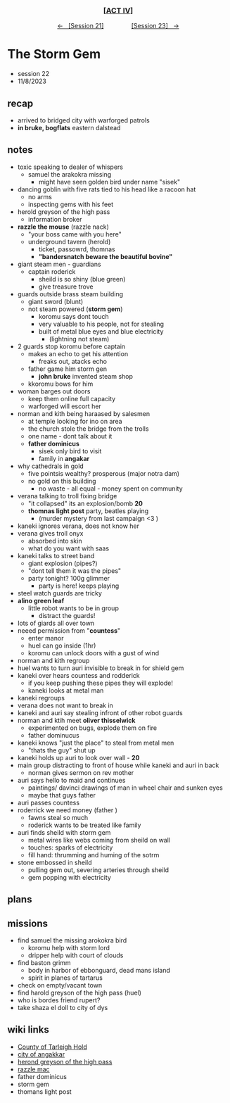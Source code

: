 <div align="center">
  <h3 align="center"><a href="https://github.com/h-griffin/dnd-notes/blob/main/grimmhaus/act-II" >[ACT IV]</a></h3>
  <p align="center">
    <a href="https://github.com/h-griffin/dnd-notes/blob/main/grimmhaus/act-IV/23-11-1.md" >&larr; &nbsp; [Session 21]</a>
    &nbsp;&nbsp;&nbsp;&nbsp;&nbsp;&nbsp;&nbsp;&nbsp;&nbsp;&nbsp;&nbsp;&nbsp;&nbsp;&nbsp;
    <a href="https://github.com/h-griffin/dnd-notes/blob/main/grimmhaus/act-IV/23-11-15.md" >[Session 23] &nbsp; &rarr;</a>
  </p>
</div>

# The Storm Gem
- session 22
- 11/8/2023

## recap
- arrived to bridged city with warforged patrols
- **in bruke, bogflats** eastern dalstead

## notes
- toxic speaking to dealer of whispers
    - samuel the arakokra missing
        - might have seen golden bird under name "sisek"
- dancing goblin with five rats tied to his head like a racoon hat
    - no arms
    - inspecting gems with his feet
- herold greyson of the high pass
    - information broker
- **razzle the mouse** (razzle nack)
    - "your boss came with you here"
    - underground tavern (herold)
        - ticket, passowrd, thomnas
        - **"bandersnatch beware the beautiful bovine"**
- giant steam men - guardians
    - captain roderick
        - sheild is so shiny (blue green)
        - give treasure trove
- guards outside brass steam building
    - giant sword (blunt)
    - not steam powered (**storm gem**)
        - koromu says dont touch
        - very valuable to his people, not for stealing
        - built of metal blue eyes and blue electricity
            - (lightning not steam)
- 2 guards stop koromu before captain
    - makes an echo to get his attention
        - freaks out, atacks echo
    - father game him storm gen
        - **john bruke** invented steam shop
    - kkoromu bows for him
- woman barges out doors
    - keep them online full capacity
    - warforged will escort her
- norman and kith being haraased by salesmen
    - at temple looking for ino on area
    - the church stole the bridge from the trolls
    - one name - dont talk about it
    - **father dominicus**
        - sisek only bird to visit
        - family in **angakar**
- why cathedrals in gold
    - five pointsis wealthy? prosperous (major notra dam)
    - no gold on this building
        - no waste - all equal - money spent on community
- verana talking to troll fixing bridge
    - "it collapsed" its an explosion/bomb **20**
    - **thomnas light post** party, beatles playing
        - (murder mystery from last campaign <3 )
- kaneki ignores verana, does not know her
- verana gives troll onyx
    - absorbed into skin
    - what do you want with saas
- kaneki talks to street band
    - giant explosion (pipes?)
    - "dont tell them it was the pipes"
    - party tonight? 100g glimmer
        - party is here! keeps playing
- steel watch guards are tricky
- **alino green leaf**
    - little robot wants to be in group
        - distract the guards!
- lots of giards all over town
- neeed permission from  "**countess**"
    - enter manor
    - huel can go inside (1hr)
    - koromu can unlock doors with a gust of wind
- norman and kith regroup
- huel wants to turn auri invisible to break in for shield gem
- kaneki over hears countess and rodderick
    - if you keep pushing these pipes they will explode!
    - kaneki looks at metal man
- kaneki regroups
- verana does not want to break in
- kaneki and auri say stealing infront of other robot guards
- norman and ktih meet **oliver thisselwick**
    - experimented on bugs, explode them on fire
    - father dominucus
- kaneki knows "just the place" to steal from metal men
    - "thats the guy" shut up
- kaneki holds up auri to look over wall - **20**
- main group distracting to front of house while kaneki and auri in back
    - norman gives sermon on rev mother
- auri says hello to maid and continues
    - paintings/ davinci drawings of man in wheel chair and sunken eyes
    - maybe that guys father
- auri passes countess
- roderrick we need money (father )
    - fawns steal so much
    - roderick wants to be treated like family
- auri finds sheild with storm gem
    - metal wires like webs coming from sheild on wall
    - touches: sparks of electricity
    - fill hand: thrumming and huming of the sotrm
- stone embossed in sheild
    - pulling gem out, severing arteries through sheild
    - gem popping with electricity

## plans
## missions
- find samuel the missing arokokra bird
    - koromu help with storm lord
    - dripper help with court of clouds
- find baston grimm
    - body in harbor of ebbonguard, dead mans island
    - spirit in planes of tartarus
- check on empty/vacant town
- find harold greyson of the high pass (huel)
- who is bordes friend rupert?
- take shaza el doll to city of dys

## wiki links
- [County of Tarleigh Hold](../lore.md#county-of-tarleigh-hold-eastern-dalstead)
- [city of angakkar](../lore.md#city-of-angakkar-tarleigh-hold-eastern-dalstead)
- [herond greyson of the high pass](../lore.md#herold-greyson-of-the-high-pass)
- [razzle mac](../lore.md#razzle-mac)
- father dominicus
- storm gem
- thomans light post
